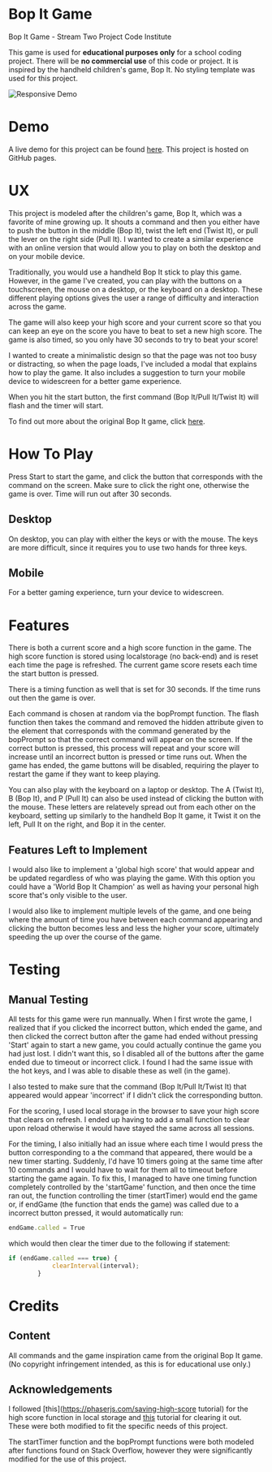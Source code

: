 # Bop It Game

Bop It Game - Stream Two Project Code Institute 

This game is used for **educational purposes only** for a school coding project. There will be **no commercial use** of this code or project. It is inspired by the handheld children's game, Bop It. No styling template was used for this project. 



![Responsive Demo](https://raw.githubusercontent.com/hschafer2017/Stream-Two-Project/master/BopItResponsive.gif "Responsive Demo")

# Demo
A live demo for this project can be found [here](https://hschafer2017.github.io/Stream-Two-Project/). This project is hosted on GitHub pages. 

# UX 
This project is modeled after the children's game, Bop It, which was a favorite of mine growing up. It shouts a command and then you either have to push the button in the middle (Bop It), twist the left end (Twist It), or pull the lever on the right side (Pull It). I wanted to create a similar experience with an online version that would allow you to play on both the desktop and on your mobile device. 

Traditionally, you would use a handheld Bop It stick to play this game. However, in the game I've created, you can play with the buttons on a touchscreen, the mouse on a desktop, or the keyboard on a desktop. These different playing options gives the user a range of difficulty and interaction across the game. 

The game will also keep your high score and your current score so that you can keep an eye on the score you have to beat to set a new high score. The game is also timed, so you only have 30 seconds to try to beat your score! 

I wanted to create a minimalistic design so that the page was not too busy or distracting, so when the page loads, I've included a modal that explains how to play the game. It also includes a suggestion to turn your mobile device to widescreen for a better game experience. 

When you hit the start button, the first command (Bop It/Pull It/Twist It) will flash and the timer will start. 

To find out more about the original Bop It game, click [here](https://en.wikipedia.org/wiki/Bop_It). 


# How To Play 
Press Start to start the game, and click the button that corresponds with the command on the screen. Make sure to click the right one, otherwise the game is over. Time will run out after 30 seconds. 

## Desktop
On desktop, you can play with either the keys or with the mouse. The keys are more difficult, since it requires you to use two hands for three keys. 


## Mobile 
For a better gaming experience, turn your device to widescreen. 


# Features
There is both a current score and a high score function in the game. The high score function is stored using localstorage (no back-end) and is reset each time the page is refreshed. The current game score resets each time the start button is pressed. 

There is a timing function as well that is set for 30 seconds. If the time runs out then the game is over. 

Each command is chosen at random via the bopPrompt function. The flash function then takes the command and removed the hidden attribute given to the element that corresponds with the command generated by the bopPrompt so that the correct command will appear on the screen. If the correct button is pressed, this process will repeat and your score will increase until an incorrect button is pressed or time runs out. When the game has ended, the game buttons will be disabled, requiring the player to restart the game if they want to keep playing. 

You can also play with the keyboard on a laptop or desktop. The A (Twist It), B (Bop It), and P (Pull It) can also be used instead of clicking the button with the mouse. These letters are relatevely spread out from each other on the keyboard, setting up similarly to the handheld Bop It game, it Twist it on the left, Pull It on the right, and Bop it in the center. 

## Features Left to Implement
I would also like to implement a 'global high score' that would appear and be updated regardless of who was playing the game. With this option you could have a 'World Bop It Champion' as well as having your personal high score that's only visible to the user. 

I would also like to implement multiple levels of the game, and one being where the amount of time you have between each command appearing and clicking the button becomes less and less the higher your score, ultimately speeding the up over the course of the game. 

# Testing 
## Manual Testing 
All tests for this game were run mannually. When I first wrote the game, I realized that if you clicked the incorrect button, which ended the game, and then clicked the correct button after the game had ended without pressing 'Start' again to start a new game, you could actually continue the game you had just lost. I didn't want this, so I disabled all of the buttons after the game ended due to timeout or incorrect click. I found I had the same issue with the hot keys, and I was able to disable these as well (in the game). 

I also tested to make sure that the command (Bop It/Pull It/Twist It) that appeared would appear 'incorrect' if I didn't click the corresponding button. 

For the scoring, I used local storage in the browser to save your high score that clears on refresh. I ended up having to add a small function to clear upon reload otherwise it would have stayed the same across all sessions. 

For the timing, I also initially had an issue where each time I would press the button corresponding to a the command that appeared, there would be a new timer starting. Suddenly, I'd have 10 timers going at the same time after 10 commands and I would have to wait for them all to timeout before starting the game again. To fix this, I managed to have one timing function completely controlled by the 'startGame' function, and then once the time ran out, the function controlling the timer (startTimer) would end the game or, if endGame (the function that ends the game) was called due to a incorrect button pressed, it would automatically run: 

```javascript
endGame.called = True
```

which would then clear the timer due to the following if statement: 
```javascript
if (endGame.called === true) {
            clearInterval(interval);
        }
```

# Credits 
## Content 
All commands and the game inspiration came from the original Bop It game. (No copyright infringement intended, as this is for educational use only.)

## Acknowledgements 
I followed [this](https://phaserjs.com/saving-high-score tutorial) for the high score function in local storage and [this](https://stackoverflow.com/questions/46770009/need-to-clear-local-storage-on-browser-tab-closed-not-on-refresh) tutorial for clearing it out. These were both modified to fit the specific needs of this project. 

The startTimer function and the bopPrompt functions were both modeled after functions found on Stack Overflow, however they were significantly modified for the use of this project. 

